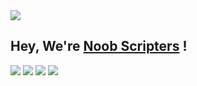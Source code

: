 <a href="https://github.com/Meghna-DAS/github-profile-views-counter">
    <img src="https://komarev.com/ghpvc/?username=Noob-Scripters">
</a>

## Hey, We're <a href="redzoid.blogspot.com" target="_blank">Noob Scripters</a> !

<p align="left">
<a href = "https://redzoid.blogspot.com"><img src="https://img.icons8.com/color/48/000000/blogger.png"/></a>
<a href = "https://youtube.com/channel/UCngpKD7UkgXICp32m_h-RQQ"><img src="https://img.icons8.com/color/48/000000/youtube-play.png"/></a>
<a href = "https://discord.gg/xeM8mCJ"><img src="https://img.icons8.com/color/48/000000/discord-new-logo.png"/></a>
<a href = "https://t.me/techgamefest"><img src="https://img.icons8.com/fluent/48/000000/telegram-app.png"/></a>
</P>
